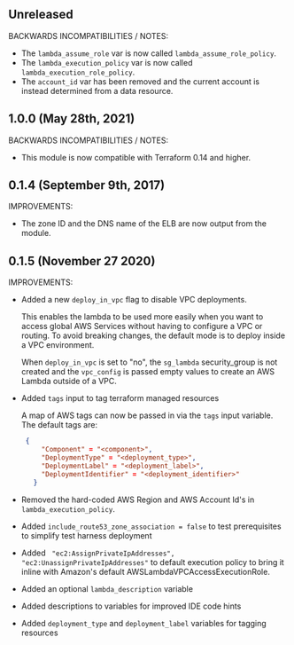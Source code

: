 ## Unreleased

BACKWARDS INCOMPATIBILITIES / NOTES:

* The `lambda_assume_role` var is now called `lambda_assume_role_policy`.
* The `lambda_execution_policy` var is now called
  `lambda_execution_role_policy`.
* The `account_id` var has been removed and the current account is instead 
  determined from a data resource.

## 1.0.0 (May 28th, 2021)

BACKWARDS INCOMPATIBILITIES / NOTES:

* This module is now compatible with Terraform 0.14 and higher.

## 0.1.4 (September 9th, 2017) 

IMPROVEMENTS:

* The zone ID and the DNS name of the ELB are now output from the module.   

## 0.1.5 (November 27 2020)

IMPROVEMENTS:

* Added a new `deploy_in_vpc` flag to disable VPC deployments.

   This enables the lambda to be used more easily when you want to access
   global AWS Services without having to configure a VPC or routing. 
   To avoid breaking changes, the default mode is to deploy inside a VPC environment.
   
   When `deploy_in_vpc` is set to "no", the `sg_lambda` security_group is not created 
   and the `vpc_config` is passed empty values to create an AWS Lambda outside of a VPC.

* Added `tags` input to tag terraform managed resources
   
   A map of AWS tags can now be passed in via the `tags` input variable. The default tags are:
    ```json
     {
         "Component" = "<component>",
         "DeploymentType" = "<deployment_type>",
         "DeploymentLabel" = "<deployment_label>",
         "DeploymentIdentifier" = "<deployment_identifier>"
       } 
    ```
* Removed the hard-coded AWS Region and AWS Account Id's in `lambda_execution_policy`.
* Added `include_route53_zone_association = false` to test prerequisites to simplify test harness deployment 
* Added ` "ec2:AssignPrivateIpAddresses", "ec2:UnassignPrivateIpAddresses"` to default execution policy
to bring it inline with Amazon's default AWSLambdaVPCAccessExecutionRole.
* Added an optional `lambda_description` variable
* Added descriptions to variables for improved IDE code hints
* Added `deployment_type` and `deployment_label` variables for tagging resources
